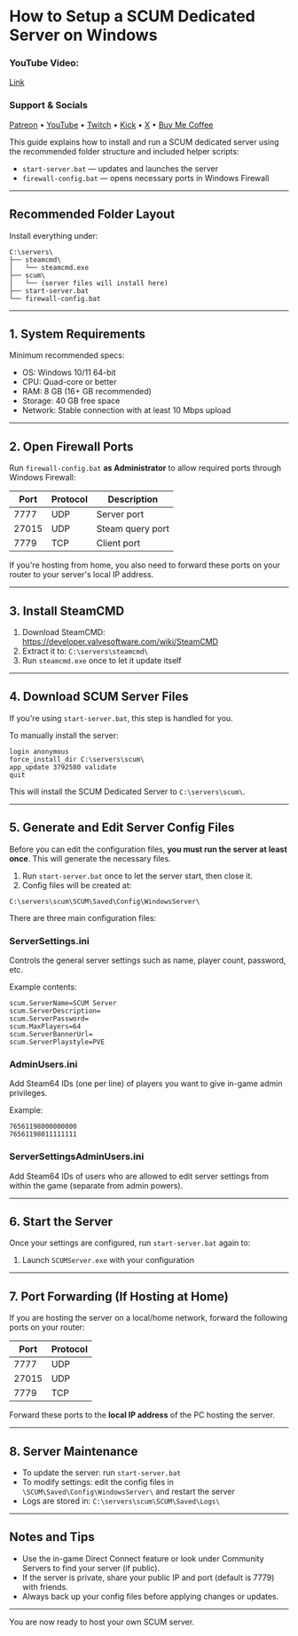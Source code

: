 # How to Setup a SCUM Dedicated Server on Windows

### YouTube Video:
[Link](#)

### Support & Socials
[Patreon](https://bit.ly/4e3Rdri) • 
[YouTube](https://bit.ly/4n35XuI) • 
[Twitch](https://urlshorter.net/vJVlqU) • 
[Kick](https://bit.ly/45lBUrX) • 
[X](https://urlshorter.net/ALeDhI) •
[Buy Me Coffee](https://bit.ly/BuyLucianCoffee)

This guide explains how to install and run a SCUM dedicated server using the recommended folder structure and included helper scripts:

- `start-server.bat` — updates and launches the server
- `firewall-config.bat` — opens necessary ports in Windows Firewall

---

## Recommended Folder Layout

Install everything under:

```
C:\servers\
├── steamcmd\
│   └── steamcmd.exe
├── scum\
│   └── (server files will install here)
├── start-server.bat
└── firewall-config.bat
```

---

## 1. System Requirements

Minimum recommended specs:

- OS: Windows 10/11 64-bit
- CPU: Quad-core or better
- RAM: 8 GB (16+ GB recommended)
- Storage: 40 GB free space
- Network: Stable connection with at least 10 Mbps upload

---

## 2. Open Firewall Ports

Run `firewall-config.bat` **as Administrator** to allow required ports through Windows Firewall:

| Port   | Protocol | Description          |
|--------|----------|----------------------|
| 7777   | UDP      | Server port          |
| 27015  | UDP      | Steam query port     |
| 7779   | TCP      | Client port          |

If you're hosting from home, you also need to forward these ports on your router to your server's local IP address.

---

## 3. Install SteamCMD

1. Download SteamCMD: https://developer.valvesoftware.com/wiki/SteamCMD  
2. Extract it to: `C:\servers\steamcmd\`  
3. Run `steamcmd.exe` once to let it update itself

---

## 4. Download SCUM Server Files

If you're using `start-server.bat`, this step is handled for you.

To manually install the server:

```
login anonymous
force_install_dir C:\servers\scum\
app_update 3792580 validate
quit
```

This will install the SCUM Dedicated Server to `C:\servers\scum\`.

---

## 5. Generate and Edit Server Config Files

Before you can edit the configuration files, **you must run the server at least once**. This will generate the necessary files.

1. Run `start-server.bat` once to let the server start, then close it.
2. Config files will be created at:

```
C:\servers\scum\SCUM\Saved\Config\WindowsServer\
```

There are three main configuration files:

### ServerSettings.ini

Controls the general server settings such as name, player count, password, etc.

Example contents:

```
scum.ServerName=SCUM Server
scum.ServerDescription=
scum.ServerPassword=
scum.MaxPlayers=64
scum.ServerBannerUrl=
scum.ServerPlaystyle=PVE
```

### AdminUsers.ini

Add Steam64 IDs (one per line) of players you want to give in-game admin privileges.

Example:

```
76561198000000000
76561198011111111
```

### ServerSettingsAdminUsers.ini

Add Steam64 IDs of users who are allowed to edit server settings from within the game (separate from admin powers).

---

## 6. Start the Server

Once your settings are configured, run `start-server.bat` again to:

1. Launch `SCUMServer.exe` with your configuration

---

## 7. Port Forwarding (If Hosting at Home)

If you are hosting the server on a local/home network, forward the following ports on your router:

| Port   | Protocol |
|--------|----------|
| 7777   | UDP      |
| 27015  | UDP      |
| 7779   | TCP      |

Forward these ports to the **local IP address** of the PC hosting the server.

---

## 8. Server Maintenance

- To update the server: run `start-server.bat`
- To modify settings: edit the config files in `\SCUM\Saved\Config\WindowsServer\` and restart the server
- Logs are stored in: `C:\servers\scum\SCUM\Saved\Logs\`

---

## Notes and Tips

- Use the in-game Direct Connect feature or look under Community Servers to find your server (if public).
- If the server is private, share your public IP and port (default is 7779) with friends.
- Always back up your config files before applying changes or updates.

---

You are now ready to host your own SCUM server.